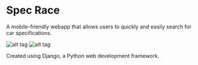 # Spec Race
A mobile-friendly webapp that allows users to quickly and easily search for car specifications.

![alt tag](https://www.dropbox.com/s/id5f8r5i7pb68ib/Screenshot%202016-08-29%2014.37.46.png?dl=0)
![alt tag](https://www.dropbox.com/s/yhbnx8r83kes765/Screenshot%202016-08-15%2022.37.29.png?dl=0)

Created using Django, a Python web development framework.

